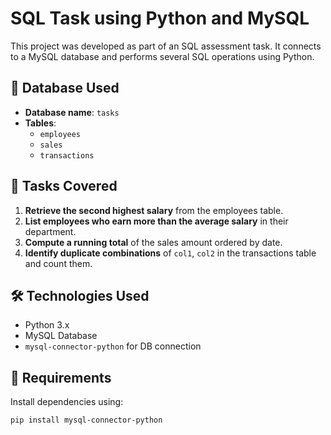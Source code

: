 # SQL Task using Python and MySQL

This project was developed as part of an SQL assessment task. It connects to a MySQL database and performs several SQL operations using Python.

## 📁 Database Used

- **Database name**: `tasks`
- **Tables**:
  - `employees`
  - `sales`
  - `transactions`

## 🧠 Tasks Covered

1. **Retrieve the second highest salary** from the employees table.
2. **List employees who earn more than the average salary** in their department.
3. **Compute a running total** of the sales amount ordered by date.
4. **Identify duplicate combinations** of `col1`, `col2` in the transactions table and count them.

## 🛠️ Technologies Used

- Python 3.x
- MySQL Database
- `mysql-connector-python` for DB connection

## 📌 Requirements

Install dependencies using:

```bash
pip install mysql-connector-python
